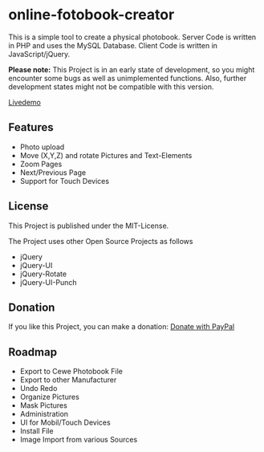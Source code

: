 # online-fotobook-creator

This is a simple tool to create a physical photobook.
Server Code is written in PHP and uses the MySQL Database.
Client Code is written in JavaScript/jQuery.

__Please note:__ This Project is in an early state of development, so you might encounter some bugs as well as unimplemented functions. Also, further development states might not be compatible with this version.

[Livedemo](http://online-fotobook-creator.de)

## Features

* Photo upload
* Move (X,Y,Z) and rotate Pictures and Text-Elements
* Zoom Pages
* Next/Previous Page
* Support for Touch Devices

## License

This Project is published under the MIT-License.

The Project uses other Open Source Projects as follows
* jQuery
* jQuery-UI
* jQuery-Rotate
* jQuery-UI-Punch

## Donation

If you like this Project, you can make a donation:
[Donate with PayPal](https://www.paypal.com/cgi-bin/webscr?cmd=_s-xclick&hosted_button_id=73YAZKQQD6LML)

## Roadmap

* Export to Cewe Photobook File
* Export to other Manufacturer
* Undo Redo
* Organize Pictures
* Mask Pictures
* Administration
* UI for Mobil/Touch Devices
* Install File
* Image Import from various Sources

